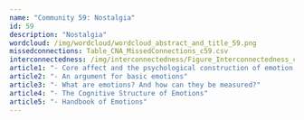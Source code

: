 ```yaml
---
name: "Community 59: Nostalgia"
id: 59
description: "Nostalgia"
wordcloud: /img/wordcloud/wordcloud_abstract_and_title_59.png
missedconnections: Table_CNA_MissedConnections_c59.csv
interconnectedness: /img/interconnectedness/Figure_Interconnectedness_c59.png
article1: "- Core affect and the psychological construction of emotion."
article2: "- An argument for basic emotions"
article3: "- What are emotions? And how can they be measured?"
article4: "- The Cognitive Structure of Emotions"
article5: "- Handbook of Emotions"
---
```

